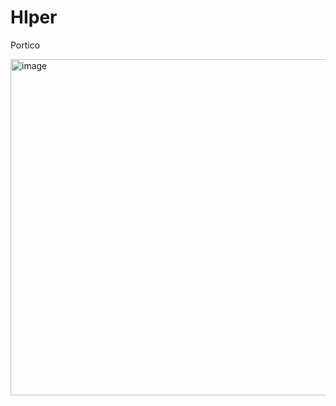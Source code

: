 # HIper
Portico 

<img width="691" height="538" alt="image" src="https://github.com/user-attachments/assets/86a84f7a-c61a-4798-9a07-a3030aec51a5" />
